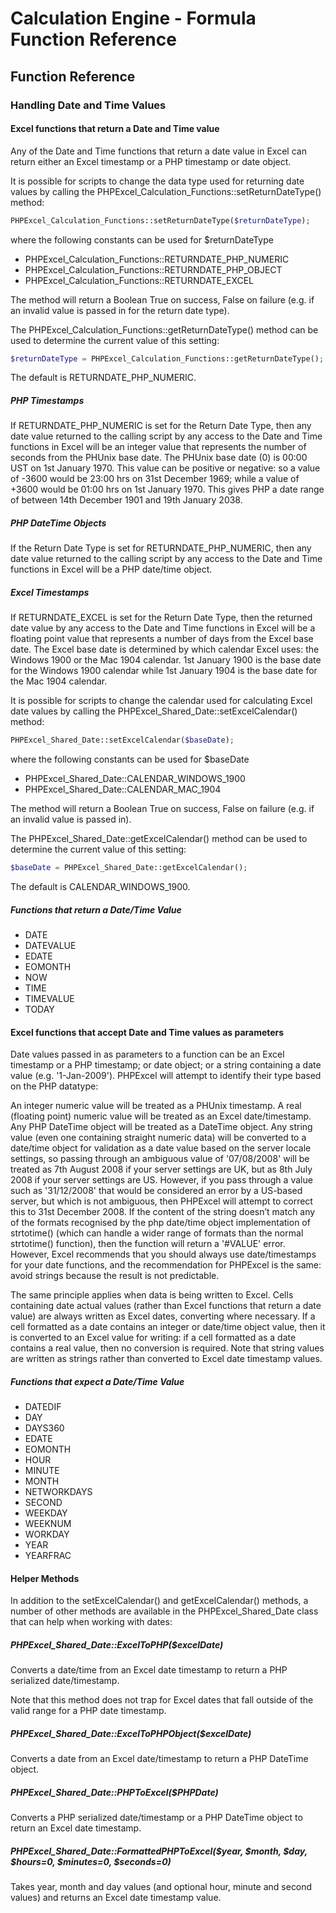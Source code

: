 # Calculation Engine - Formula Function Reference

## Function Reference

### Handling Date and Time Values

#### Excel functions that return a Date and Time value

Any of the Date and Time functions that return a date value in Excel can return either an Excel timestamp or a PHP timestamp or date object.

It is possible for scripts to change the data type used for returning date values by calling the PHPExcel_Calculation_Functions::setReturnDateType() method:

```php
PHPExcel_Calculation_Functions::setReturnDateType($returnDateType);
```

where the following constants can be used for $returnDateType

 - PHPExcel_Calculation_Functions::RETURNDATE_PHP_NUMERIC
 - PHPExcel_Calculation_Functions::RETURNDATE_PHP_OBJECT
 - PHPExcel_Calculation_Functions::RETURNDATE_EXCEL

The method will return a Boolean True on success, False on failure (e.g. if an invalid value is passed in for the return date type).

The PHPExcel_Calculation_Functions::getReturnDateType() method can be used to determine the current value of this setting:

```php
$returnDateType = PHPExcel_Calculation_Functions::getReturnDateType();
```

The default is RETURNDATE_PHP_NUMERIC.

##### PHP Timestamps

If RETURNDATE_PHP_NUMERIC is set for the Return Date Type, then any date value returned to the calling script by any access to the Date and Time functions in Excel will be an integer value that represents the number of seconds from the PHUnix base date. The PHUnix base date (0) is 00:00 UST on 1st January 1970. This value can be positive or negative: so a value of -3600 would be 23:00 hrs on 31st December 1969; while a value of +3600 would be 01:00 hrs on 1st January 1970. This gives PHP a date range of between 14th December 1901 and 19th January 2038.

##### PHP DateTime Objects

If the Return Date Type is set for RETURNDATE_PHP_NUMERIC, then any date value returned to the calling script by any access to the Date and Time functions in Excel will be a PHP date/time object.

##### Excel Timestamps

If RETURNDATE_EXCEL is set for the Return Date Type, then the returned date value by any access to the Date and Time functions in Excel will be a floating point value that represents a number of days from the Excel base date. The Excel base date is determined by which calendar Excel uses: the Windows 1900 or the Mac 1904 calendar. 1st January 1900 is the base date for the Windows 1900 calendar while 1st January 1904 is the base date for the Mac 1904 calendar.

It is possible for scripts to change the calendar used for calculating Excel date values by calling the PHPExcel_Shared_Date::setExcelCalendar() method:

```php
PHPExcel_Shared_Date::setExcelCalendar($baseDate);
```

where the following constants can be used for $baseDate

 - PHPExcel_Shared_Date::CALENDAR_WINDOWS_1900
 - PHPExcel_Shared_Date::CALENDAR_MAC_1904

The method will return a Boolean True on success, False on failure (e.g. if an invalid value is passed in).

The PHPExcel_Shared_Date::getExcelCalendar() method can be used to determine the current value of this setting:

```php
$baseDate = PHPExcel_Shared_Date::getExcelCalendar();
```
The default is CALENDAR_WINDOWS_1900.

##### Functions that return a Date/Time Value

 - DATE
 - DATEVALUE
 - EDATE
 - EOMONTH
 - NOW
 - TIME
 - TIMEVALUE
 - TODAY

#### Excel functions that accept Date and Time values as parameters

Date values passed in as parameters to a function can be an Excel timestamp or a PHP timestamp; or date object; or a string containing a date value (e.g. '1-Jan-2009'). PHPExcel will attempt to identify their type based on the PHP datatype:

An integer numeric value will be treated as a PHUnix timestamp. A real (floating point) numeric value will be treated as an Excel date/timestamp. Any PHP DateTime object will be treated as a DateTime object. Any string value (even one containing straight numeric data) will be converted to a date/time object for validation as a date value based on the server locale settings, so passing through an ambiguous value of '07/08/2008' will be treated as 7th August 2008 if your server settings are UK, but as 8th July 2008 if your server settings are US. However, if you pass through a value such as '31/12/2008' that would be considered an error by a US-based server, but which is not ambiguous, then PHPExcel will attempt to correct this to 31st December 2008. If the content of the string doesn’t match any of the formats recognised by the php date/time object implementation of strtotime() (which can handle a wider range of formats than the normal strtotime() function), then the function will return a '#VALUE' error. However, Excel recommends that you should always use date/timestamps for your date functions, and the recommendation for PHPExcel is the same: avoid strings because the result is not predictable.

The same principle applies when data is being written to Excel. Cells containing date actual values (rather than Excel functions that return a date value) are always written as Excel dates, converting where necessary. If a cell formatted as a date contains an integer or date/time object value, then it is converted to an Excel value for writing: if a cell formatted as a date contains a real value, then no conversion is required. Note that string values are written as strings rather than converted to Excel date timestamp values.

##### Functions that expect a Date/Time Value

 - DATEDIF
 - DAY
 - DAYS360
 - EDATE
 - EOMONTH
 - HOUR
 - MINUTE
 - MONTH
 - NETWORKDAYS
 - SECOND
 - WEEKDAY
 - WEEKNUM
 - WORKDAY
 - YEAR
 - YEARFRAC

#### Helper Methods

In addition to the setExcelCalendar() and getExcelCalendar() methods, a number of other methods are available in the PHPExcel_Shared_Date class that can help when working with dates:

##### PHPExcel_Shared_Date::ExcelToPHP($excelDate)

Converts a date/time from an Excel date timestamp to return a PHP serialized date/timestamp.

Note that this method does not trap for Excel dates that fall outside of the valid range for a PHP date timestamp.

##### PHPExcel_Shared_Date::ExcelToPHPObject($excelDate)

Converts a date from an Excel date/timestamp to return a PHP DateTime object.

##### PHPExcel_Shared_Date::PHPToExcel($PHPDate)

Converts a PHP serialized date/timestamp or a PHP DateTime object to return an Excel date timestamp.

##### PHPExcel_Shared_Date::FormattedPHPToExcel($year, $month, $day, $hours=0, $minutes=0, $seconds=0)

Takes year, month and day values (and optional hour, minute and second values) and returns an Excel date timestamp value.

